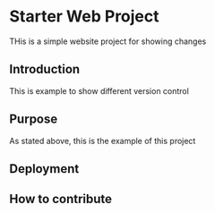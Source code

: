 # Starter Web Project
THis is a simple website project for showing changes

## Introduction 
This is example to show different version control
## Purpose
As stated above, this is the example of this project
## Deployment


## How to contribute 

